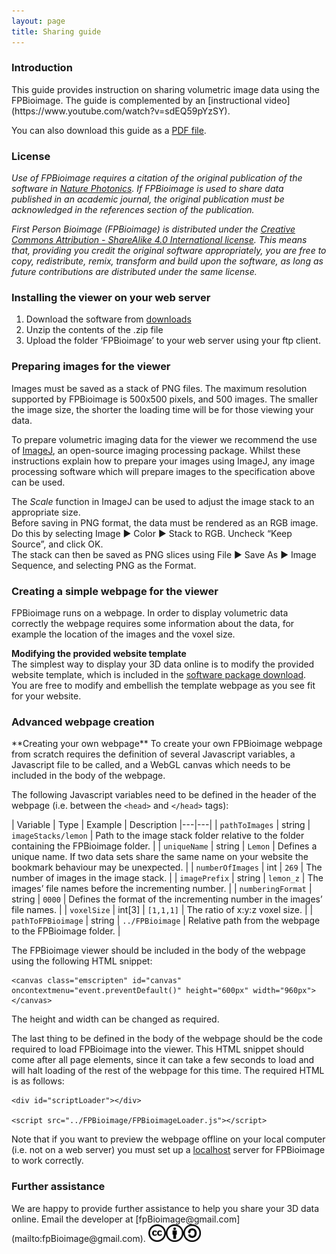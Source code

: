 ```yaml
---
layout: page
title: Sharing guide
---
```


<script>
    str = '<ul id="subheadings"><li><a href="#preparing">Preparing Images</a></li>' +
    '<li><a href="#simple">Simple Webpage</a></li>' +
    '<li><a href="#advanced">Advanced Webpage</a></li></ul>';
    document.getElementById("subheadings/sharingGuide/").innerHTML = str;
</script>

<h3> Introduction </h3>
This guide provides instruction on sharing volumetric image data using the FPBioimage. The guide is complemented by an [instructional video](https://www.youtube.com/watch?v=sdEQ59pYzSY).

You can also download this guide as a [PDF file](../sharingGuide.pdf).

<h3>License</h3>

*Use of FPBioimage requires a citation of the original publication of the software in [Nature Photonics](#). If FPBioimage is used to share data published in an academic journal, the original publication must be acknowledged in the references section of the publication.*

*First Person Bioimage (FPBioimage) is distributed under the [Creative Commons Attribution - ShareAlike 4.0 International license](https://creativecommons.org/licenses/by-sa/4.0/). This means that, providing you credit the original software appropriately, you are free to copy, redistribute, remix, transform and build upon the software, as long as future contributions are distributed under the same license.*

<h3> Installing the viewer on your web server </h3>

1.	Download the software from [downloads](../downloads/)
2.	Unzip the contents of the .zip file
3.	Upload the folder ‘FPBioimage’ to your web server using your ftp client.


<h3 id="preparing">Preparing images for the viewer</h3>
Images must be saved as a stack of PNG files.  
The maximum resolution supported by FPBioimage is 500x500 pixels, and 500 images.  
The smaller the image size, the shorter the loading time will be for those viewing your data.

To prepare volumetric imaging data for the viewer we recommend the use of [ImageJ](http://fiji.sc/), an open-source imaging processing package. Whilst these instructions explain how to prepare your images using ImageJ, any image processing software which will prepare images to the specification above can be used.

The *Scale* function in ImageJ can be used to adjust the image stack to an appropriate size.  
Before saving in PNG format, the data must be rendered as an RGB image. Do this by selecting Image ► Color ► Stack to RGB. Uncheck “Keep Source”, and click OK.  
The stack can then be saved as PNG slices using File ► Save As ► Image Sequence, and selecting PNG as the Format.

<h3 id="simple">Creating a simple webpage for the viewer</h3>
FPBioimage runs on a webpage. In order to display volumetric data correctly the webpage requires some information about the data, for example the location of the images and the voxel size.

**Modifying the provided website template**  
The simplest way to display your 3D data online is to modify the provided website template, which is included in the [software package download](../downloads/).  
You are free to modify and embellish the template webpage as you see fit for your website.


<h3 id="advanced">Advanced webpage creation</h3>
**Creating your own webpage**  
To create your own FPBioimage webpage from scratch requires the definition of several Javascript variables, a Javascript file to be called, and a WebGL canvas which needs to be included in the body of the webpage.

The following Javascript variables need to be defined in the header of the webpage (i.e. between the `<head>` and `</head>` tags):  

|  Variable | Type  | Example | Description
|---|---|
| `pathToImages` | string | `imageStacks/lemon` | Path to the image stack folder relative to the folder containing the FPBioimage folder. |
| `uniqueName` | string | `Lemon` | Defines a unique name. If two data sets share the same name on your website the bookmark behaviour may be unexpected. |
| `numberOfImages` | int | `269` | The number of images in the image stack. |
| `imagePrefix` | string | `lemon_z` | The images’ file names before the incrementing number. |
| `numberingFormat` | string | `0000` | Defines the format of the incrementing number in the images’ file names. |
| `voxelSize` | int[3] | `[1,1,1]` | The ratio of x:y:z voxel size. |
| `pathToFPBioimage` | string | `../FPBioimage` | Relative path from the webpage to the FPBioimage folder. |

The FPBioimage viewer should be included in the body of the webpage using the following HTML snippet:

```
<canvas class="emscripten" id="canvas" oncontextmenu="event.preventDefault()" height="600px" width="960px"></canvas>
```

The height and width can be changed as required.

The last thing to be defined in the body of the webpage should be the code required to load FPBioimage into the viewer. This HTML snippet should come after all page elements, since it can take a few seconds to load and will halt loading of the rest of the webpage for this time. The required HTML is as follows:

```
<div id="scriptLoader"></div>  

<script src="../FPBioimage/FPBioimageLoader.js"></script>
```

Note that if you want to preview the webpage offline on your local computer (i.e. not on a web server) you must set up a [localhost](https://html5hive.org/how-to-setup-a-localhost/) server for FPBioimage to work correctly.


<h3 id="assistance">Further assistance</h3>  
We are happy to provide further assistance to help you share your 3D data online. Email the developer at [fpBioimage@gmail.com](mailto:fpBioimage@gmail.com).

<a href="(https://creativecommons.org/licenses/by-sa/4.0/)">
<img src="/public/cc.png" style="display:inline; height:2em" alt="This software is covered by a Creative Commons Share Alike License, version 4.0"><img src="/public/cc-by.png" style="display:inline; height:2em" alt="You must give appropriate credit, provide a link to the license, and indicate if changes were made."><img src="/public/cc-sa.png" style="display:inline; height:2em" alt="You must distribute your contributions under the same license as the original.">
</a>

